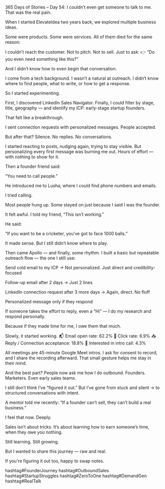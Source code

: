 365 Days of Stories – Day 54: I couldn’t even get someone to talk to me. That was the real pain.

When I started ElevateIdea two years back, we explored multiple business ideas.

Some were products. Some were services.
All of them died for the same reason:

I couldn’t reach the customer.
Not to pitch. Not to sell.
Just to ask:
👉 “Do you even need something like this?”

And I didn’t know how to even begin that conversation.

I come from a tech background.
I wasn’t a natural at outreach.
I didn’t know where to find people, what to write, or how to get a response.

So I started experimenting.

First, I discovered LinkedIn Sales Navigator.
Finally, I could filter by stage, title, geography — and identify my ICP: early-stage startup founders.

That felt like a breakthrough.

I sent connection requests with personalized messages.
People accepted.

But after that?
Silence.
No replies. No conversations.

I started reacting to posts, nudging again, trying to stay visible.
But personalizing every first message was burning me out.
Hours of effort — with nothing to show for it.

Then a founder friend said:

“You need to call people.”

He introduced me to Lusha, where I could find phone numbers and emails.

I tried calling.

Most people hung up.
Some stayed on just because I said I was the founder.

It felt awful.
I told my friend, “This isn’t working.”

He said:

“If you want to be a cricketer, you’ve got to face 1000 balls.”

It made sense. But I still didn’t know where to play.

Then came Apollo — and finally, some rhythm.
I built a basic but repeatable outreach flow — the one I still use:

Send cold email to my ICP
→ Not personalized. Just direct and credibility-focused

Follow-up email after 2 days
→ Just 2 lines

LinkedIn connection request after 3 more days
→ Again, direct. No fluff

Personalized message only if they respond

If someone takes the effort to reply, even a “Hi” — I do my research and respond personally.

Because if they made time for me, I owe them that much.

Slowly, it started working.
📬 Email open rate: 62.2%
🔗 Click rate: 6.9%
📥 Reply / Connection acceptance: 18.8%
🤝 Interested in intro call: 4.3%

All meetings are 45-minute Google Meet intros.
I ask for consent to record, and I share the recording afterward.
That small gesture helps me stay in their mind.

And the best part?
People now ask me how I do outbound.
Founders. Marketers. Even early sales teams.

I still don’t think I’ve “figured it out.”
But I’ve gone from stuck and silent → to structured conversations with intent.

A mentor told me recently:
“If a founder can’t sell, they can’t build a real business.”

I feel that now. Deeply.

Sales isn’t about tricks.
It’s about learning how to earn someone’s time, when they owe you nothing.

Still learning. Still growing.

But I wanted to share this journey — raw and real.

If you're figuring it out too, happy to swap notes.

hashtag#FounderJourney hashtag#OutboundSales hashtag#StartupStruggles hashtag#ZeroToOne hashtag#DemandGen hashtag#RealTalk